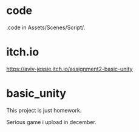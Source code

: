 # code
.code in Assets/Scenes/Script/.

# itch.io
https://aviv-jessie.itch.io/assignment2-basic-unity

# basic_unity
This project is just homework.

Serious game i upload in december.
